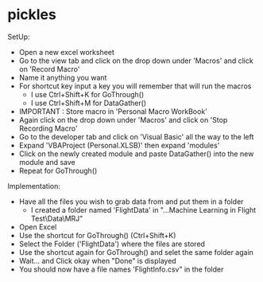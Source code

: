 # pickles

SetUp:
- Open a new excel worksheet
- Go to the view tab and click on the drop down under 'Macros' and click on 'Record Macro'
- Name it anything you want
- For shortcut key input a key you will remember that will run the macros 
  - I use Ctrl+Shift+K for GoThrough()
  - I use Ctrl+Shift+M for DataGather()
- IMPORTANT : Store macro in 'Personal Macro WorkBook'
- Again click on the drop down under 'Macros' and click on 'Stop Recording Macro'
- Go to the developer tab and click on 'Visual Basic' all the way to the left
- Expand 'VBAProject (Personal.XLSB)' then expand 'modules'
- Click on the newly created module and paste DataGather() into the new module and save
- Repeat for GoThrough()

Implementation:
- Have all the files you wish to grab data from and put them in a folder
  - I created a folder named 'FlightData' in "...Machine Learning in Flight Test\Data\MRJ"
- Open Excel
- Use the shortcut for GoThrough() (Ctrl+Shift+K)
- Select the Folder ('FlightData') where the files are stored
-  Use the shortcut again for GoThrough() and selet the same folder again
- Wait... and Click okay when "Done" is displayed
- You should now have a file names 'FlightInfo.csv" in the folder
